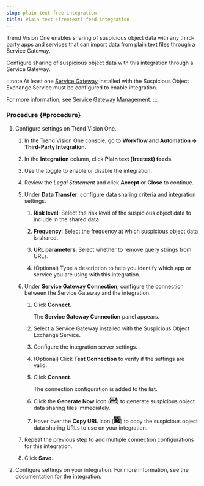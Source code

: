 ```yaml
---
slug: plain-text-free-integration
title: Plain text (freetext) feed integration
---
```


Trend Vision One enables sharing of suspicious object data with any third-party apps and services that can import data from plain text files through a Service Gateway.

Configure sharing of suspicious object data with this integration through a Service Gateway.

:::note
At least one [Service Gateway](deployment-guides.md) installed with the Suspicious Object Exchange Service must be configured to enable integration.

For more information, see [Service Gateway Management](service-gateway-management.md).
:::

### Procedure {#procedure}

1.  Configure settings on Trend Vision One.

    1.  In the Trend Vision One console, go to **Workflow and Automation → Third-Party Integration**.

    2.  In the **Integration** column, click **Plain text (freetext) feeds**.

    3.  Use the toggle to enable or disable the integration.

    4.  Review the *Legal Statement* and click **Accept** or **Close** to continue.

    5.  Under **Data Transfer**, configure data sharing criteria and integration settings.

        1.  **Risk level**: Select the risk level of the suspicious object data to include in the shared data.

        2.  **Frequency**: Select the frequency at which suspicious object data is shared.

        3.  **URL parameters**: Select whether to remove query strings from URLs.

        4.  (Optional) Type a description to help you identify which app or service you are using with this integration.

    6.  Under **Service Gateway Connection**, configure the connection between the Service Gateway and the integration.

        1.  Click **Connect**.

            The **Service Gateway Connection** panel appears.

        2.  Select a Service Gateway installed with the Suspicious Object Exchange Service.

        3.  Configure the integration server settings.

        4.  (Optional) Click **Test Connection** to verify if the settings are valid.

        5.  Click **Connect**.

            The connection configuration is added to the list.

        6.  Click the **Generate Now** icon (![](/images/GenerateNowIcon=GUID-60CE3573-F37D-4CD3-9E0A-74C7DCBF3525.webp)) to generate suspicious object data sharing files immediately.

        7.  Hover over the **Copy URL** icon (![](/images/ServiceGatewayCopyIcon=GUID-EE08C798-0F99-467B-996A-93D14044BF0E.webp)) to copy the suspicious object data sharing URLs to use on your integration.

    7.  Repeat the previous step to add multiple connection configurations for this integration.

    8.  Click **Save**.

2.  Configure settings on your integration. For more information, see the documentation for the integration.
